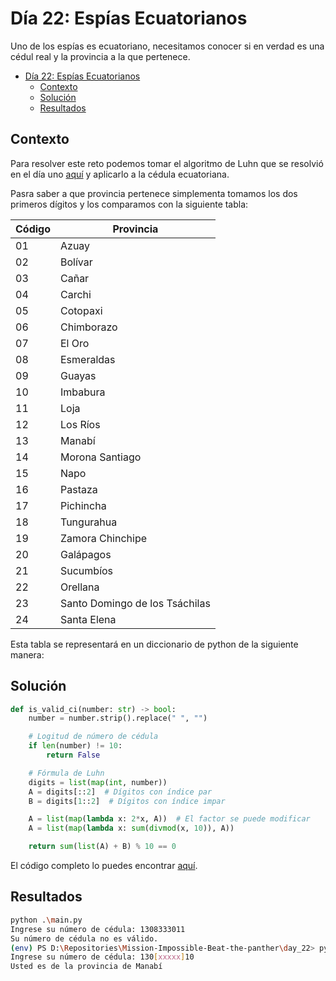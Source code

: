 # Día 22: Espías Ecuatorianos

Uno de los espías es ecuatoriano, necesitamos conocer si en verdad es una cédul real y la provincia a la que pertenece.

- [Día 22: Espías Ecuatorianos](#día-22-espías-ecuatorianos)
  - [Contexto](#contexto)
  - [Solución](#solución)
  - [Resultados](#resultados)

## Contexto

Para resolver este reto podemos tomar el algoritmo de Luhn que se resolvió en el día uno [aquí](../day_01/) y aplicarlo a la cédula ecuatoriana.

Pasra saber a que provincia pertenece simplementa tomamos los dos primeros dígitos y los comparamos con la siguiente tabla:

| Código | Provincia |
| ------ | --------- |
| 01     | Azuay     |
| 02     | Bolívar   |
| 03     | Cañar     |
| 04     | Carchi    |
| 05     | Cotopaxi  |
| 06     | Chimborazo|
| 07     | El Oro    |
| 08     | Esmeraldas|
| 09     | Guayas    |
| 10     | Imbabura  |
| 11     | Loja      |
| 12     | Los Ríos  |
| 13     | Manabí    |
| 14     | Morona Santiago|
| 15     | Napo      |
| 16     | Pastaza   |
| 17     | Pichincha |
| 18     | Tungurahua|
| 19     | Zamora Chinchipe|
| 20     | Galápagos |
| 21     | Sucumbíos |
| 22     | Orellana  |
| 23     | Santo Domingo de los Tsáchilas|
| 24     | Santa Elena|

Esta tabla se representará en un diccionario de python de la siguiente manera:

## Solución

```python
def is_valid_ci(number: str) -> bool:
    number = number.strip().replace(" ", "")

    # Logitud de número de cédula
    if len(number) != 10:
        return False

    # Fórmula de Luhn
    digits = list(map(int, number))
    A = digits[::2]  # Dígitos con índice par
    B = digits[1::2]  # Dígitos con índice impar

    A = list(map(lambda x: 2*x, A))  # El factor se puede modificar
    A = list(map(lambda x: sum(divmod(x, 10)), A))

    return sum(list(A) + B) % 10 == 0
```

El código completo lo puedes encontrar [aquí](./main.py).

## Resultados

```bash
python .\main.py
Ingrese su número de cédula: 1308333011
Su número de cédula no es válido.
(env) PS D:\Repositories\Mission-Impossible-Beat-the-panther\day_22> python .\main.py
Ingrese su número de cédula: 130[xxxxx]10
Usted es de la provincia de Manabí
